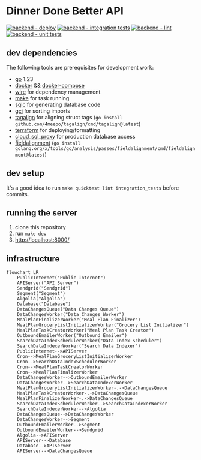 # Dinner Done Better API

[![backend - deploy](https://github.com/dinnerdonebetter/dinnerdonebetter/actions/workflows/backend_deploy_dev.yaml/badge.svg)](https://github.com/dinnerdonebetter/dinnerdonebetter/actions/workflows/backend_deploy_dev.yaml) [![backend - integration tests](https://github.com/dinnerdonebetter/dinnerdonebetter/actions/workflows/backend_integration_tests.yaml/badge.svg)](https://github.com/dinnerdonebetter/dinnerdonebetter/actions/workflows/backend_integration_tests.yaml) [![backend - lint](https://github.com/dinnerdonebetter/dinnerdonebetter/actions/workflows/backend_lint.yaml/badge.svg)](https://github.com/dinnerdonebetter/dinnerdonebetter/actions/workflows/backend_lint.yaml) [![backend - unit tests](https://github.com/dinnerdonebetter/dinnerdonebetter/actions/workflows/backend_unit_tests.yaml/badge.svg)](https://github.com/dinnerdonebetter/dinnerdonebetter/actions/workflows/backend_unit_tests.yaml)

## dev dependencies

The following tools are prerequisites for development work:

- [go](https://golang.org/) 1.23
- [docker](https://docs.docker.com/get-docker/) &&  [docker-compose](https://docs.docker.com/compose/install/)
- [wire](https://github.com/google/wire) for dependency management
- [make](https://www.gnu.org/software/make/) for task running
- [sqlc](https://sqlc.dev/) for generating database code
- [gci](https://www.github.com/daixiang0/gci) for sorting imports
- [tagalign](https://www.github.com/4meepo/tagalign) for aligning struct tags (`go install github.com/4meepo/tagalign/cmd/tagalign@latest`)
- [terraform](https://learn.hashicorp.com/tutorials/terraform/install-cli) for deploying/formatting
- [cloud_sql_proxy](https://cloud.google.com/sql/docs/postgres/sql-proxy) for production database access
- [fieldalignment](https://pkg.go.dev/golang.org/x/tools/go/analysis/passes/fieldalignment) (`go install golang.org/x/tools/go/analysis/passes/fieldalignment/cmd/fieldalignment@latest`)

## dev setup

It's a good idea to run `make quicktest lint integration_tests` before commits.

## running the server

1. clone this repository
2. run `make dev`
3. [http://localhost:8000/](http://localhost:8000/)

## infrastructure

```mermaid
flowchart LR
    PublicInternet("Public Internet")
    APIServer("API Server")
    Sendgrid("Sendgrid")
    Segment("Segment")
    Algolia("Algolia")
    Database("Database")
    DataChangesQueue("Data Changes Queue")
    DataChangesWorker("Data Changes Worker")
    MealPlanFinalizerWorker("Meal Plan Finalizer")
    MealPlanGroceryListInitializerWorker("Grocery List Initializer")
    MealPlanTaskCreatorWorker("Meal Plan Task Creator")
    OutboundEmailerWorker("Outbound Emailer")
    SearchDataIndexSchedulerWorker("Data Index Scheduler")
    SearchDataIndexerWorker("Search Data Indexer")
    PublicInternet-->APIServer
    Cron-->MealPlanGroceryListInitializerWorker
    Cron-->SearchDataIndexSchedulerWorker
    Cron-->MealPlanTaskCreatorWorker
    Cron-->MealPlanFinalizerWorker
    DataChangesWorker-->OutboundEmailerWorker
    DataChangesWorker-->SearchDataIndexerWorker
    MealPlanGroceryListInitializerWorker-.->DataChangesQueue
    MealPlanTaskCreatorWorker-.->DataChangesQueue
    MealPlanFinalizerWorker-.->DataChangesQueue
    SearchDataIndexSchedulerWorker-->SearchDataIndexerWorker
    SearchDataIndexerWorker-->Algolia
    DataChangesQueue-->DataChangesWorker
    DataChangesWorker-->Segment
    OutboundEmailerWorker-->Segment
    OutboundEmailerWorker-->Sendgrid
    Algolia-->APIServer
    APIServer-->Database
    Database-->APIServer
    APIServer-->DataChangesQueue
```
